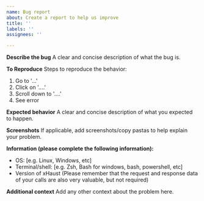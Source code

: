 ```yaml
---
name: Bug report
about: Create a report to help us improve
title: ''
labels: ''
assignees: ''

---
```


**Describe the bug**
A clear and concise description of what the bug is.

**To Reproduce**
Steps to reproduce the behavior:
1. Go to '...'
2. Click on '....'
3. Scroll down to '....'
4. See error

**Expected behavior**
A clear and concise description of what you expected to happen.

**Screenshots**
If applicable, add screenshots/copy pastas to help explain your problem.

**Information (please complete the following information):**
 - OS: [e.g. Linux, Windows, etc]
 - Terminal/shell: [e.g. Zsh, Bash for windows, bash, powershell, etc]
 - Version of xHaust
(Please remember that the request and response data of your calls are also very valuable, but not required)

**Additional context**
Add any other context about the problem here.
